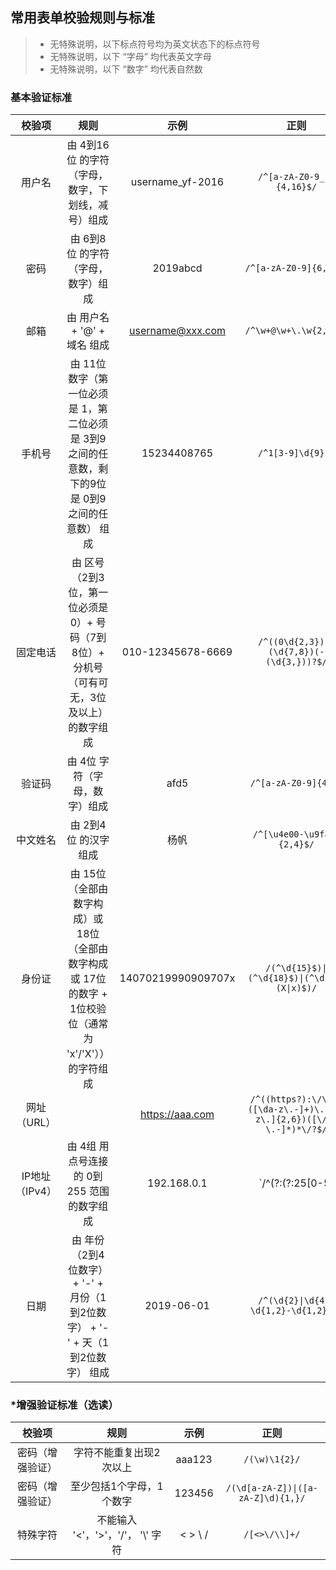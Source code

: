 ## 常用表单校验规则与标准

> - 无特殊说明，以下标点符号均为英文状态下的标点符号
> - 无特殊说明，以下 “字母” 均代表英文字母
> - 无特殊说明，以下 “数字” 均代表自然数


### 基本验证标准

|校验项|规则|示例|正则|
|:----:|:----:|:----:|:----:|
|用户名| 由 4到16位 的字符（字母，数字，下划线，减号）组成|username_yf-2016|`/^[a-zA-Z0-9_-]{4,16}$/`|
|密码| 由 6到8位 的字符（字母，数字）组成|2019abcd|`/^[a-zA-Z0-9]{6,8}$/`|
|邮箱|由 用户名 + '@' + 域名 组成|username@xxx.com|`/^\w+@\w+\.\w{2,4}$/`|
|手机号|由 11位 数字（第一位必须是 1，第二位必须是 3到9之间的任意数，剩下的9位是 0到9之间的任意数） 组成|15234408765|`/^1[3-9]\d{9}$/`|
|固定电话|由 区号（2到3位，第一位必须是0）+ 号码（7到8位）+ 分机号（可有可无，3位及以上）  的数字组成|010-12345678-6669|`/^((0\d{2,3})-)(\d{7,8})(-(\d{3,}))?$/`|
|验证码|由 4位 字符（字母，数字）组成|afd5|`/^[a-zA-Z0-9]{4}$/`|
|中文姓名|由 2到4位 的汉字组成|杨帆|`/^[\u4e00-\u9fa5]{2,4}$/`|
|身份证|由 15位（全部由数字构成）或18位（全部由数字构成 或 17位的数字 + 1位校验位（通常为 'x'/'X'）） 的字符组成|14070219990909707x|`/(^\d{15}$)\|(^\d{18}$)\|(^\d{17}(X\|x)$)/`|
|网址（URL）| |https://aaa.com|`/^((https?):\/\/)?([\da-z\.-]+)\.([a-z\.]{2,6})([\/\w \.-]*)*\/?$/`|
|IP地址（IPv4）|由 4组 用点号连接的 0到255 范围的数字组成 |192.168.0.1 |`/^(?:(?:25[0-5]|2[0-4][0-9]|[01]?[0-9][0-9]?)\.){3}(?:25[0-5]\|2[0-4][0-9]\|[01]?[0-9][0-9]?)$/`|
|日期|由 年份（2到4位数字） + '-' +  月份（1到2位数字） + '-' +  天（1到2位数字）  组成| 2019-06-01 |`/^(\d{2}\|\d{4}-\d{1,2}-\d{1,2})$/`|


### *增强验证标准（选读）

|校验项|规则|示例|正则|
|:----:|:----:|:----:|:----:|
|密码（增强验证）| 字符不能重复出现2次以上|aaa123|`/(\w)\1{2}/`|
|密码（增强验证）| 至少包括1个字母，1个数字|123456|`/(\d[a-zA-Z])\|([a-zA-Z]\d){1,}/`|
|特殊字符| 不能输入 '<'，'>'，'/'， '\\' 字符|< > \\ /|`/[<>\/\\]+/`|


